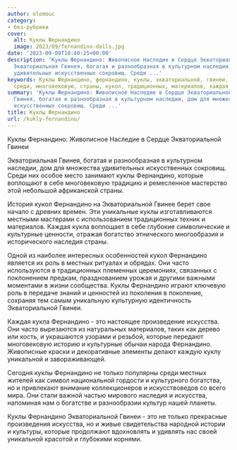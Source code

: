 ```yaml
---
author: olomouc
category:
- без-рубрики
cover:
  alt: Куклы Фернандино
  image: 2023/09/fernandino-dolls.jpg
date: '2023-09-09T10:40:25+00:00'
description: 'Куклы Фернандино: Живописное Наследие в Сердце Экваториальной Гвинеи
  Экваториальная Гвинея, богатая и разнообразная в культурном наследии, дом для множества
  удивительных искусственных сокровищ. Среди ...'
keywords: Куклы Фернандино, фернандино, куклы, экваториальной, гвинеи, которые, искусства,
  среди, многовековую, страны, кукол, традиционных, материалов, каждая, кукла, культурные
summary: 'Куклы Фернандино: Живописное Наследие в Сердце Экваториальной Гвинеи Экваториальная
  Гвинея, богатая и разнообразная в культурном наследии, дом для множества удивительных
  искусственных сокровищ. Среди ...'
title: Куклы Фернандино
url: /kukly-fernandino/
---
```


Куклы Фернандино: Живописное Наследие в Сердце Экваториальной Гвинеи

Экваториальная Гвинея, богатая и разнообразная в культурном наследии, дом для множества удивительных искусственных сокровищ. Среди них особое место занимают куклы Фернандино, которые воплощают в себе многовековую традицию и ремесленное мастерство этой небольшой африканской страны.

История кукол Фернандино на Экваториальной Гвинее берет свое начало с древних времен. Эти уникальные куклы изготавливаются местными мастерами с использованием традиционных техник и материалов. Каждая кукла воплощает в себе глубокие символические и культурные ценности, отражая богатство этнического многообразия и исторического наследия страны.

Одной из наиболее интересных особенностей кукол Фернандино является их роль в местных ритуалах и обрядах. Они часто используются в традиционных племенных церемониях, связанных с поклонением предкам, празднованием урожая и другими важными моментами в жизни сообщества. Куклы Фернандино играют ключевую роль в передаче знаний и ценностей из поколения в поколение, сохраняя тем самым уникальную культурную идентичность Экваториальной Гвинеи.

Каждая кукла Фернандино \- это настоящее произведение искусства. Они часто вырезаются из натуральных материалов, таких как дерево или кость, и украшаются узорами и резьбой, которые передают многовековую историю и культурные обычаи народа Фернандино. Живописные краски и декоративные элементы делают каждую куклу уникальной и завораживающей.

Сегодня куклы Фернандино не только популярны среди местных жителей как символ национальной гордости и культурного богатства, но и привлекают внимание коллекционеров и искусствоведов со всего мира. Они стали важной частью мирового наследия и искусства, напоминая нам о богатстве и разнообразии культур нашей планеты.

Куклы Фернандино Экваториальной Гвинеи \- это не только прекрасные произведения искусства, но и живые свидетельства народной истории и культуры, которые продолжают вдохновлять и удивлять нас своей уникальной красотой и глубокими корнями.